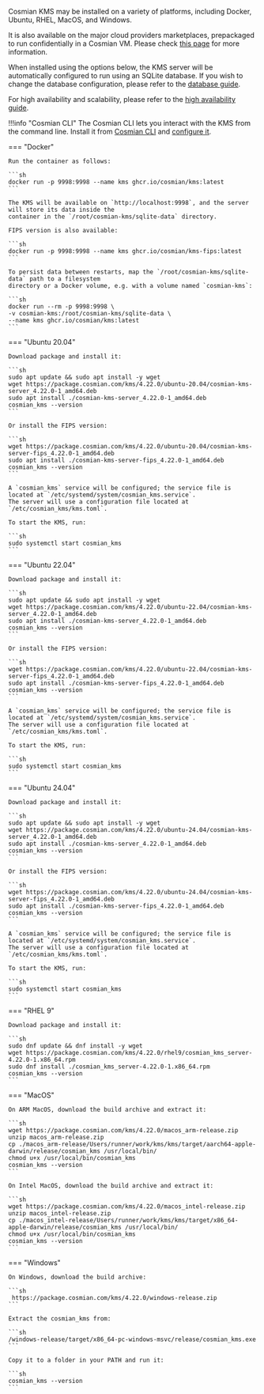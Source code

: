 Cosmian KMS may be installed on a variety of platforms, including Docker, Ubuntu, RHEL, MacOS, and Windows.

It is also available on the major cloud providers marketplaces, prepackaged to run confidentially in a Cosmian VM.
Please check [this page](./marketplace_guide.md) for more information.

When installed using the options below, the KMS server will be automatically configured to run
using an SQLite database.
If you wish to change the database configuration, please refer to the [database guide](../database.md).

For high availability and scalability, please refer to the [high availability guide](./high_availability_mode.md).

!!!info "Cosmian CLI"
    The Cosmian CLI lets you interact with the KMS from the command line.
    Install it from [Cosmian CLI](https://package.cosmian.com/cli/)
    and [configure it](../../cosmian_cli/index.md).

=== "Docker"

    Run the container as follows:

    ```sh
    docker run -p 9998:9998 --name kms ghcr.io/cosmian/kms:latest
    ```

    The KMS will be available on `http://localhost:9998`, and the server will store its data inside the
    container in the `/root/cosmian-kms/sqlite-data` directory.

    FIPS version is also available:

    ```sh
    docker run -p 9998:9998 --name kms ghcr.io/cosmian/kms-fips:latest
    ```

    To persist data between restarts, map the `/root/cosmian-kms/sqlite-data` path to a filesystem
    directory or a Docker volume, e.g. with a volume named `cosmian-kms`:

    ```sh
    docker run --rm -p 9998:9998 \
    -v cosmian-kms:/root/cosmian-kms/sqlite-data \
    --name kms ghcr.io/cosmian/kms:latest
    ```

=== "Ubuntu 20.04"

    Download package and install it:

    ```sh
    sudo apt update && sudo apt install -y wget
    wget https://package.cosmian.com/kms/4.22.0/ubuntu-20.04/cosmian-kms-server_4.22.0-1_amd64.deb
    sudo apt install ./cosmian-kms-server_4.22.0-1_amd64.deb
    cosmian_kms --version
    ```

    Or install the FIPS version:

    ```sh
    wget https://package.cosmian.com/kms/4.22.0/ubuntu-20.04/cosmian-kms-server-fips_4.22.0-1_amd64.deb
    sudo apt install ./cosmian-kms-server-fips_4.22.0-1_amd64.deb
    cosmian_kms --version
    ```

    A `cosmian_kms` service will be configured; the service file is located at `/etc/systemd/system/cosmian_kms.service`.
    The server will use a configuration file located at `/etc/cosmian_kms/kms.toml`.

    To start the KMS, run:

    ```sh
    sudo systemctl start cosmian_kms
    ```

=== "Ubuntu 22.04"

    Download package and install it:

    ```sh
    sudo apt update && sudo apt install -y wget
    wget https://package.cosmian.com/kms/4.22.0/ubuntu-22.04/cosmian-kms-server_4.22.0-1_amd64.deb
    sudo apt install ./cosmian-kms-server_4.22.0-1_amd64.deb
    cosmian_kms --version
    ```

    Or install the FIPS version:

    ```sh
    wget https://package.cosmian.com/kms/4.22.0/ubuntu-22.04/cosmian-kms-server-fips_4.22.0-1_amd64.deb
    sudo apt install ./cosmian-kms-server-fips_4.22.0-1_amd64.deb
    cosmian_kms --version
    ```

    A `cosmian_kms` service will be configured; the service file is located at `/etc/systemd/system/cosmian_kms.service`.
    The server will use a configuration file located at `/etc/cosmian_kms/kms.toml`.

    To start the KMS, run:

    ```sh
    sudo systemctl start cosmian_kms
    ```

=== "Ubuntu 24.04"

    Download package and install it:

    ```sh
    sudo apt update && sudo apt install -y wget
    wget https://package.cosmian.com/kms/4.22.0/ubuntu-24.04/cosmian-kms-server_4.22.0-1_amd64.deb
    sudo apt install ./cosmian-kms-server_4.22.0-1_amd64.deb
    cosmian_kms --version
    ```

    Or install the FIPS version:

    ```sh
    wget https://package.cosmian.com/kms/4.22.0/ubuntu-24.04/cosmian-kms-server-fips_4.22.0-1_amd64.deb
    sudo apt install ./cosmian-kms-server-fips_4.22.0-1_amd64.deb
    cosmian_kms --version
    ```

    A `cosmian_kms` service will be configured; the service file is located at `/etc/systemd/system/cosmian_kms.service`.
    The server will use a configuration file located at `/etc/cosmian_kms/kms.toml`.

    To start the KMS, run:

    ```sh
    sudo systemctl start cosmian_kms
    ```

=== "RHEL 9"

    Download package and install it:

    ```sh
    sudo dnf update && dnf install -y wget
    wget https://package.cosmian.com/kms/4.22.0/rhel9/cosmian_kms_server-4.22.0-1.x86_64.rpm
    sudo dnf install ./cosmian_kms_server-4.22.0-1.x86_64.rpm
    cosmian_kms --version
    ```

=== "MacOS"

    On ARM MacOS, download the build archive and extract it:

    ```sh
    wget https://package.cosmian.com/kms/4.22.0/macos_arm-release.zip
    unzip macos_arm-release.zip
    cp ./macos_arm-release/Users/runner/work/kms/kms/target/aarch64-apple-darwin/release/cosmian_kms /usr/local/bin/
    chmod u+x /usr/local/bin/cosmian_kms
    cosmian_kms --version
    ```

    On Intel MacOS, download the build archive and extract it:

    ```sh
    wget https://package.cosmian.com/kms/4.22.0/macos_intel-release.zip
    unzip macos_intel-release.zip
    cp ./macos_intel-release/Users/runner/work/kms/kms/target/x86_64-apple-darwin/release/cosmian_kms /usr/local/bin/
    chmod u+x /usr/local/bin/cosmian_kms
    cosmian_kms --version
    ```

=== "Windows"

    On Windows, download the build archive:

    ```sh
     https://package.cosmian.com/kms/4.22.0/windows-release.zip
    ```

    Extract the cosmian_kms from:

    ```sh
    /windows-release/target/x86_64-pc-windows-msvc/release/cosmian_kms.exe
    ```

    Copy it to a folder in your PATH and run it:

    ```sh
    cosmian_kms --version
    ```
